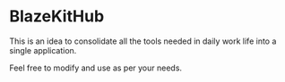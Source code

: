 # BlazeKitHub
This is an idea to consolidate all the tools needed in daily work life into a single application.

Feel free to modify and use as per your needs.
